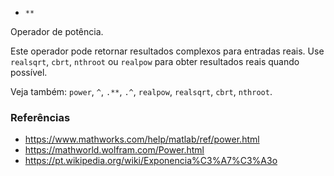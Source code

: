 * `**`

Operador de potência.

Este operador pode retornar resultados complexos para entradas reais. Use `realsqrt`,
`cbrt`, `nthroot` ou `realpow` para obter resultados reais quando
possível.

Veja também: `power`, `^`, `.**`, `.^`, `realpow`, `realsqrt`, `cbrt`, `nthroot`.

### Referências

* https://www.mathworks.com/help/matlab/ref/power.html
* https://mathworld.wolfram.com/Power.html
* https://pt.wikipedia.org/wiki/Exponencia%C3%A7%C3%A3o
